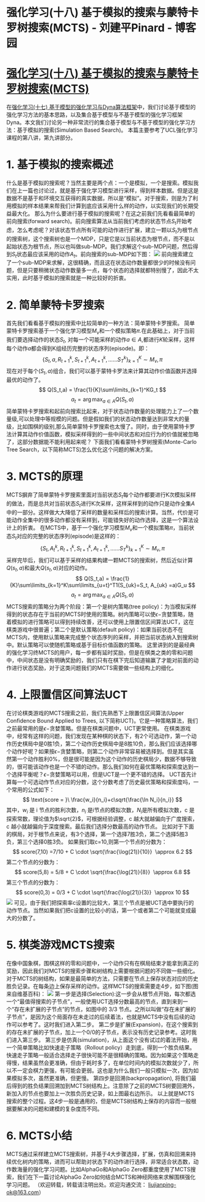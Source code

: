 
# 强化学习(十八) 基于模拟的搜索与蒙特卡罗树搜索(MCTS) - 刘建平Pinard - 博客园






# [强化学习(十八) 基于模拟的搜索与蒙特卡罗树搜索(MCTS)](https://www.cnblogs.com/pinard/p/10470571.html)
在[强化学习(十七) 基于模型的强化学习与Dyna算法框架](https://www.cnblogs.com/pinard/p/10384424.html)中，我们讨论基于模型的强化学习方法的基本思路，以及集合基于模型与不基于模型的强化学习框架Dyna。本文我们讨论另一种非常流行的集合基于模型与不基于模型的强化学习方法：基于模拟的搜索(Simulation Based Search)。
本篇主要参考了UCL强化学习课程的第八讲，第九讲部分。
# 1. 基于模拟的搜索概述
什么是基于模拟的搜索呢？当然主要是两个点：一个是模拟，一个是搜索。模拟我们在上一篇也讨论过，就是基于强化学习模型进行采样，得到样本数据。但是这是数据不是基于和环境交互获得的真实数据，所以是“模拟”。对于搜索，则是为了利用模拟的样本结果来帮我们计算到底应该采用什么样的动作，以实现我们的长期受益最大化。
那么为什么要进行基于模拟的搜索呢？在这之前我们先看看最简单的前向搜索(forward search)。前向搜索算法从当前我们考虑的状态节点$S_t$开始考虑，怎么考虑呢？对该状态节点所有可能的动作进行扩展，建立一颗以$S_t$为根节点的搜索树，这个搜索树也是一个MDP，只是它是以当前状态为根节点，而不是以起始状态为根节点，所以也叫做sub-MDP。我们求解这个sub-MDP问题，然后得到$S_t$状态最应该采用的动作$A_t$。前向搜索的sub-MDP如下图：
![](https://img2018.cnblogs.com/blog/1042406/201903/1042406-20190304150747844-1189052308.png)
前向搜索建立了一个sub-MDP来求解，这很精确，而且这在状态动作数量都很少的时候没有问题，但是只要稍微状态动作数量多一点，每个状态的选择就都特别慢了，因此不太实用，此时基于模拟的搜索就是一种比较好的折衷。
# 2. 简单蒙特卡罗搜索
首先我们看看基于模拟的搜索中比较简单的一种方法：简单蒙特卡罗搜索。
简单蒙特卡罗搜索基于一个强化学习模型$M_v$和一个模拟策略$\pi$.在此基础上，对于当前我们要选择动作的状态$S_t$, 对每一个可能采样的动作$a \in A$,都进行$K$轮采样，这样每个动作$a$都会得到K组经历完整的状态序列(episode)。即：
$$
\{S_t,a, R_{t+1}^k,S_{t+1}^k,A_{t+1}^k,......S_T^k\}_{k=1}^K \sim M_v,\pi
$$
现在对于每个$(S_t,a)$组合，我们可以基于蒙特卡罗法来计算其动作价值函数并选择最优的动作了。
$$
Q(S_t,a) = \frac{1}{K}\sum\limits_{k=1}^KG_t
$$
$$
a_t =\arg\max_{a \in A}Q(S_t,a)
$$
简单蒙特卡罗搜索和起前向搜索比起来，对于状态动作数量的处理能力上了一个数量级,可以处理中等规模的问题。但是假如我们的状态动作数量达到非常大的量级，比如围棋的级别,那么简单蒙特卡罗搜索也太慢了。同时，由于使用蒙特卡罗法计算其动作价值函数，模拟采样得到的一些中间状态和对应行为的价值就被忽略了，这部分数据能不能利用起来呢？
下面我们看看蒙特卡罗树搜索(Monte-Carlo Tree Search，以下简称MCTS)怎么优化这个问题的解决方案。
# 3. MCTS的原理
MCTS摒弃了简单蒙特卡罗搜索里面对当前状态$S_t$每个动作都要进行K次模拟采样的做法，而是总共对当前状态$S_t$进行K次采样，这样采样到的动作只是动作全集$A$中的一部分。这样做大大降低了采样的数量和采样后的搜索计算。当然，代价是可能动作全集中的很多动作都没有采样到，可能错失好的动作选择，这是一个算法设计上的折衷。
在MCTS中，基于一个强化学习模型$M_v$和一个模拟策略$\pi$，当前状态$S_t$对应的完整的状态序列(episode)是这样的：
$$
\{S_t,A_t^k, R_{t+1}^k,S_{t+1}^k,A_{t+1}^k,......S_T^k\}_{k=1}^K \sim M_v,\pi
$$
采样完毕后，我们可以基于采样的结果构建一颗MCTS的搜索树，然后近似计算$Q(s_t,a)$和最大$Q(s_t,a)$对应的动作。
$$
Q(S_t,a) = \frac{1}{K}\sum\limits_{k=1}^K\sum\limits_{u=t}^T1(S_{uk}=S_t, A_{uk} =a)G_u
$$
$$
a_t =\arg\max_{a \in A}Q(S_t,a)
$$
MCTS搜索的策略分为两个阶段：第一个是树内策略(tree policy)：为当模拟采样得到的状态存在于当前的MCTS时使用的策略。树内策略可以使$\epsilon-$贪婪策略，随着模拟的进行策略可以得到持续改善，还可以使用上限置信区间算法UCT，这在棋类游戏中很普遍；第二个是默认策略(default policy)：如果当前状态不在MCTS内，使用默认策略来完成整个状态序列的采样，并把当前状态纳入到搜索树中。默认策略可以使随机策略或基于目标价值函数的策略。
这里讲到的是最经典的强化学习终MCTS的用户，每一步都有延时奖励，但是在棋类之类的零和问题中，中间状态是没有明确奖励的，我们只有在棋下完后知道输赢了才能对前面的动作进行状态奖励，对于这类问题我们的MCTS需要做一些结构上的细化。
# 4. 上限置信区间算法UCT
在讨论棋类游戏的MCTS搜索之前，我们先熟悉下上限置信区间算法(Upper Confidence Bound Applied to Trees, 以下简称UCT)。它是一种策略算法，我们之前最常用的是$\epsilon-$贪婪策略。但是在棋类问题中，UCT更常使用。
在棋类游戏中，经常有这样的问题，我们发现在某种棋的状态下，有2个可选动作，第一个动作历史棋局中是0胜1负，第二个动作历史棋局中是8胜10负，那么我们应该选择哪个动作好呢？如果按$\epsilon-$贪婪策略，则第二个动作非常容易被选择到。但是其实虽然第一个动作胜利0%，但是很可能是因为这个动作的历史棋局少，数据不够导致的，很可能该动作也是一个不错的动作。那么我们如何在最优策略和探索度达到一个选择平衡呢？$\epsilon-$贪婪策略可以用，但是UCT是一个更不错的选择。
UCT首先计算每一个可选动作节点对应的分数，这个分数考虑了历史最优策略和探索度吗，一个常用的公式如下：
$$
\text{score = }\ \frac{w_i}{n_i}+c\sqrt{\frac{\ln N_i}{n_i}}
$$
其中，$w_i$ 是 i 节点的胜利次数，$n_i$ 是i节点的模拟次数，$N_i$是所有模拟次数，c 是探索常数，理论值为$\sqrt{2}$，可根据经验调整，c 越大就越偏向于广度搜索，c 越小就越偏向于深度搜索。最后我们选择分数最高的动作节点。
比如对于下面的棋局，对于根节点来说，有3个选择，第一个选择7胜3负，第二个选择5胜3负，第三个选择0胜3负。
如果我们取c=10,则第一个节点的分数为：
$$
score(7,10) =7/10 + C \cdot \sqrt{\frac{\log(21)}{10}}  \approx 6.2 
$$
第二个节点的分数为：
$$
score(5,8) = 5/8 + C \cdot \sqrt{\frac{\log(21)}{8}}  \approx 6.8 
$$
第三个节点的分数为：
$$
score(0,3) = 0/3 + C \cdot \sqrt{\frac{\log(21)}{3}}  \approx 10 
$$
![](https://img2018.cnblogs.com/blog/1042406/201903/1042406-20190304163842089-509378612.png)
可见，由于我们把探索率c设置的比较大，第三个节点是被UCT选中要执行的动作节点。当然如果我们把c设置的比较小的话，第一个或者第二个可能就变成最大的分数了。
# 5. 棋类游戏MCTS搜索
在像中国象棋，围棋这样的零和问题中，一个动作只有在棋局结束才能拿到真正的奖励，因此我们对MCTS的搜索步骤和树结构上需要根据问题的不同做一些细化。
对于MCTS的树结构，如果是最简单的方法，只需要在节点上保存状态对应的历史胜负记录。在每条边上保存采样的动作。这样MCTS的搜索需要走4步，如下图(图来自维基百科)：
![](https://img2018.cnblogs.com/blog/1042406/201903/1042406-20190304165051345-1398015246.png)
第一步是选择(Selection):这一步会从根节点开始，每次都选一个“最值得搜索的子节点”，一般使用UCT选择分数最高的节点，直到来到一个“存在未扩展的子节点”的节点，如图中的 3/3 节点。之所以叫做“存在未扩展的子节点”，是因为这个局面存在未走过的后续着法，也就是MCTS中没有后续的动作可以参考了。这时我们进入第二步。
第二步是扩展(Expansion)，在这个搜索到的存在未扩展的子节点，加上一个0/0的子节点，表示没有历史记录参考。这时我们进入第三步。
第三步是仿真(simulation)，从上面这个没有试过的着法开始，用一个简单策略比如快速走子策略（Rollout policy）走到底，得到一个胜负结果。快速走子策略一般适合选择走子很快可能不是很精确的策略。因为如果这个策略走得慢，结果虽然会更准确，但由于耗时多了，在单位时间内的模拟次数就少了，所以不一定会棋力更强，有可能会更弱。这也是为什么我们一般只模拟一次，因为如果模拟多次，虽然更准确，但更慢。
第四步是回溯(backpropagation), 将我们最后得到的胜负结果回溯加到MCTS树结构上。注意除了之前的MCTS树要回溯外，新加入的节点也要加上一次胜负历史记录，如上图最右边所示。
以上就是MCTS搜索的整个过程。这4步一般是通用的，但是MCTS树结构上保存的内容而一般根据要解决的问题和建模的复杂度而不同。
# 6. MCTS小结
MCTS通过采样建立MCTS搜索树，并基于4大步骤选择，扩展，仿真和回溯来持续优化树内的策略，进而可以帮助对状态下的动作进行选择，非常适合状态数，动作数海量的强化学习问题。比如AlphaGo和AlphaGo Zero都重度使用了MCTS搜索，我们在下一篇讨论AlphaGo Zero如何结合MCTS和神经网络来求解围棋强化学习问题。
（欢迎转载，转载请注明出处。欢迎沟通交流： liujianping-ok@163.com）





